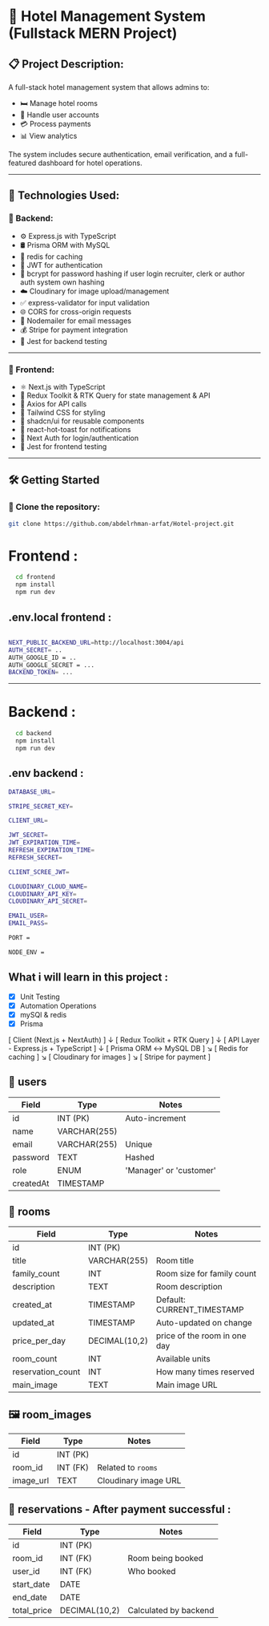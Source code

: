 # 🏨 Hotel Management System (Fullstack MERN Project)

## 📋 Project Description:

A full-stack hotel management system that allows admins to:

- 🛏️ Manage hotel rooms
- 👥 Handle user accounts
- 💳 Process payments
- 📊 View analytics

The system includes secure authentication, email verification, and a full-featured dashboard for hotel operations.

---

## 🚀 Technologies Used:

### 🔧 Backend:

- ⚙️ Express.js with TypeScript
- 🛢️ Prisma ORM with MySQL
- 🏪 redis for caching
- 🔐 JWT for authentication
- 🔑 bcrypt for password hashing if user login recruiter, clerk or author auth system own hashing
- ☁️ Cloudinary for image upload/management
- ✅ express-validator for input validation
- 🌐 CORS for cross-origin requests
- 📧 Nodemailer for email messages
- 💰 Stripe for payment integration
- 🧪 Jest for backend testing

---

### 🎨 Frontend:

- ⚛️ Next.js with TypeScript
- 🧰 Redux Toolkit & RTK Query for state management & API
- 🔗 Axios for API calls
- 🎨 Tailwind CSS for styling
- 🧩 shadcn/ui for reusable components
- 🔔 react-hot-toast for notifications
- 🔐 Next Auth for login/authentication
- 🧪 Jest for frontend testing

---

## 🛠️ Getting Started

### 📂 Clone the repository:

```bash
git clone https://github.com/abdelrhman-arfat/Hotel-project.git
```

# Frontend :

```bash
  cd frontend
  npm install
  npm run dev
```

## .env.local frontend :

```bash

NEXT_PUBLIC_BACKEND_URL=http://localhost:3004/api
AUTH_SECRET= ..
AUTH_GOOGLE_ID = ..
AUTH_GOOGLE_SECRET = ...
BACKEND_TOKEN= ...

```

---

# Backend :

```bash
  cd backend
  npm install
  npm run dev
```

## .env backend :

```bash
DATABASE_URL=

STRIPE_SECRET_KEY=

CLIENT_URL=

JWT_SECRET=
JWT_EXPIRATION_TIME=
REFRESH_EXPIRATION_TIME=
REFRESH_SECRET=

CLIENT_SCREE_JWT=

CLOUDINARY_CLOUD_NAME=
CLOUDINARY_API_KEY=
CLOUDINARY_API_SECRET=

EMAIL_USER=
EMAIL_PASS=

PORT =

NODE_ENV =
```

## What i will learn in this project :

- [x] Unit Testing
- [x] Automation Operations
- [x] mySQl & redis
- [x] Prisma

[ Client (Next.js + NextAuth) ]
↓
[ Redux Toolkit + RTK Query ]
↓
[ API Layer - Express.js + TypeScript ]
↓
[ Prisma ORM ↔ MySQL DB ]
↘
[ Redis for caching ]
↘
[ Cloudinary for images ]
↘
[ Stripe for payment ]

## 📄 users

| Field     | Type         | Notes                   |
| --------- | ------------ | ----------------------- |
| id        | INT (PK)     | Auto-increment          |
| name      | VARCHAR(255) |                         |
| email     | VARCHAR(255) | Unique                  |
| password  | TEXT         | Hashed                  |
| role      | ENUM         | 'Manager' or 'customer' |
| createdAt | TIMESTAMP    |                         |

## 🏨 rooms

| Field             | Type          | Notes                        |
| ----------------- | ------------- | ---------------------------- |
| id                | INT (PK)      |                              |
| title             | VARCHAR(255)  | Room title                   |
| family_count      | INT           | Room size for family count   |
| description       | TEXT          | Room description             |
| created_at        | TIMESTAMP     | Default: CURRENT_TIMESTAMP   |
| updated_at        | TIMESTAMP     | Auto-updated on change       |
| price_per_day     | DECIMAL(10,2) | price of the room in one day |
| room_count        | INT           | Available units              |
| reservation_count | INT           | How many times reserved      |
| main_image        | TEXT          | Main image URL               |

## 🖼️ room_images

| Field     | Type     | Notes                |
| --------- | -------- | -------------------- |
| id        | INT (PK) |                      |
| room_id   | INT (FK) | Related to `rooms`   |
| image_url | TEXT     | Cloudinary image URL |

## 📅 reservations - After payment successful :

| Field       | Type          | Notes                 |
| ----------- | ------------- | --------------------- |
| id          | INT (PK)      |                       |
| room_id     | INT (FK)      | Room being booked     |
| user_id     | INT (FK)      | Who booked            |
| start_date  | DATE          |                       |
| end_date    | DATE          |                       |
| total_price | DECIMAL(10,2) | Calculated by backend |
